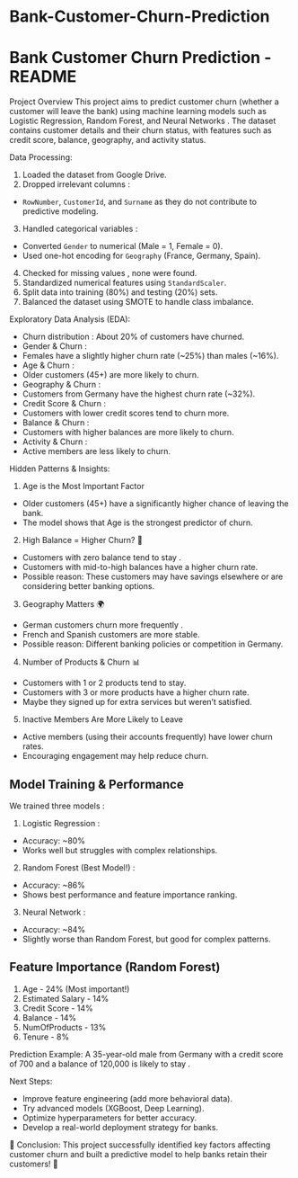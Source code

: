 # Bank-Customer-Churn-Prediction

# Bank Customer Churn Prediction - README

Project Overview
This project aims to predict customer churn (whether a customer will leave the bank) using machine learning models such as  Logistic Regression, Random Forest, and Neural Networks . The dataset contains customer details and their churn status, with features such as credit score, balance, geography, and activity status.

Data Processing:
1.  Loaded the dataset  from Google Drive.
2.  Dropped irrelevant columns :
   - `RowNumber`, `CustomerId`, and `Surname` as they do not contribute to predictive modeling.
3.  Handled categorical variables :
   - Converted `Gender` to numerical (Male = 1, Female = 0).
   - Used one-hot encoding for `Geography` (France, Germany, Spain).
4.  Checked for missing values , none were found.
5.  Standardized numerical features  using `StandardScaler`.
6.  Split data  into  training (80%) and testing (20%)  sets.
7.  Balanced the dataset  using  SMOTE  to handle class imbalance.

Exploratory Data Analysis (EDA):
-  Churn distribution : About  20%  of customers have churned.
-  Gender & Churn :
  -  Females  have a slightly higher churn rate (~25%) than males (~16%).
-  Age & Churn :
  - Older customers  (45+)  are more likely to churn.
-  Geography & Churn :
  - Customers from  Germany  have the highest churn rate (~32%).
-  Credit Score & Churn :
  - Customers with  lower credit scores  tend to churn more.
-  Balance & Churn :
  - Customers with  higher balances  are more likely to churn.
-  Activity & Churn :
  -  Active members  are less likely to churn.

Hidden Patterns & Insights:
1.  Age is the Most Important Factor 
   - Older customers (45+) have a significantly higher chance of leaving the bank.
   - The model shows that  Age is the strongest predictor  of churn.

2.  High Balance = Higher Churn?  🤔
   - Customers with  zero balance  tend to  stay .
   - Customers with  mid-to-high balances  have a higher churn rate.
   - Possible reason: These customers may have savings elsewhere or are considering better banking options.

3.  Geography Matters  🌍
   - German customers  churn more frequently .
   - French and Spanish customers are more stable.
   - Possible reason: Different banking policies or competition in Germany.

4.  Number of Products & Churn  📊
   - Customers with  1 or 2 products  tend to stay.
   - Customers with  3 or more products  have a higher churn rate.
   - Maybe they signed up for extra services but weren’t satisfied.

5.  Inactive Members Are More Likely to Leave 
   -  Active members (using their accounts frequently) have lower churn rates. 
   - Encouraging engagement may help reduce churn.

## Model Training & Performance
We trained  three models :
1.  Logistic Regression :
   - Accuracy: ~80%
   - Works well but struggles with complex relationships.
2.  Random Forest (Best Model!) :
   - Accuracy: ~86%
   - Shows best performance and feature importance ranking.
3.  Neural Network :
   - Accuracy: ~84%
   - Slightly worse than Random Forest, but good for complex patterns.

## Feature Importance (Random Forest)
1.  Age  - 24% (Most important!)
2.  Estimated Salary  - 14%
3.  Credit Score  - 14%
4.  Balance  - 14%
5.  NumOfProducts  - 13%
6.  Tenure  - 8%

Prediction Example:
A  35-year-old male from Germany with a credit score of 700 and a balance of 120,000  is  likely to stay .

Next Steps:
- Improve feature engineering (add more behavioral data).
- Try advanced models (XGBoost, Deep Learning).
- Optimize hyperparameters for better accuracy.
- Develop a real-world deployment strategy for banks.

🚀  Conclusion: 
This project successfully identified key factors affecting customer churn and built a predictive model to help banks retain their customers! 🎉

